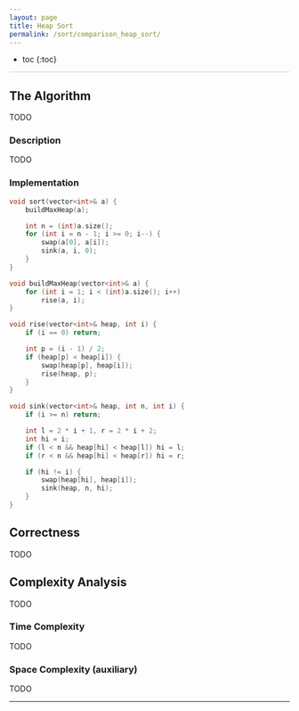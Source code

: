```yaml
---
layout: page
title: Heap Sort
permalink: /sort/comparison_heap_sort/
---
```


* toc
{:toc}

<hr style="height:1px; border:none; color:#ccc; background-color:#ccc;">

## The Algorithm
TODO

### Description
TODO

### Implementation
```cpp
void sort(vector<int>& a) {
    buildMaxHeap(a);

    int n = (int)a.size();
    for (int i = n - 1; i >= 0; i--) {
        swap(a[0], a[i]);
        sink(a, i, 0);
    }
}

void buildMaxHeap(vector<int>& a) {
    for (int i = 1; i < (int)a.size(); i++)
        rise(a, i);
}

void rise(vector<int>& heap, int i) {
    if (i == 0) return;

    int p = (i - 1) / 2;
    if (heap[p] < heap[i]) {
        swap(heap[p], heap[i]);
        rise(heap, p);
    }
}

void sink(vector<int>& heap, int n, int i) {
    if (i >= n) return;

    int l = 2 * i + 1, r = 2 * i + 2;
    int hi = i;
    if (l < n && heap[hi] < heap[l]) hi = l;
    if (r < n && heap[hi] < heap[r]) hi = r;

    if (hi != i) {
        swap(heap[hi], heap[i]);
        sink(heap, n, hi);
    }
}
```
## Correctness
TODO

## Complexity Analysis
TODO

### Time Complexity
TODO

### Space Complexity (auxiliary)
TODO

---